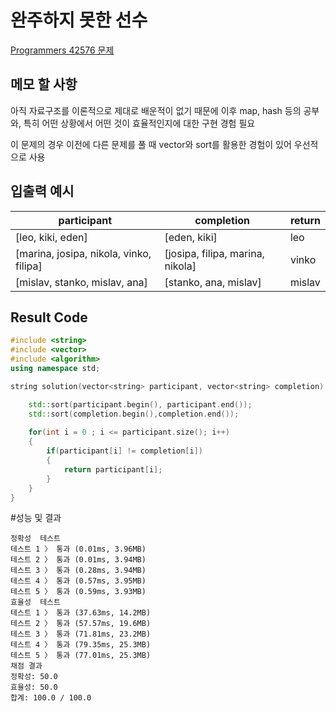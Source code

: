 # 완주하지 못한 선수
[Programmers 42576 문제](https://programmers.co.kr/learn/courses/30/lessons/42576#)  
  
  
## 메모 할 사항
 아직 자료구조를 이론적으로 제대로 배운적이 없기 때문에 이후 map, hash 등의 공부와,
 특히 어떤 상황에서 어떤 것이 효율적인지에 대한 구현 경험 필요  
   
 이 문제의 경우 이전에 다른 문제를 풀 때 vector와 sort를 활용한 경험이 있어 우선적으로 사용  


## 입출력 예시
participant | completion | return  
---|---|---  
[leo, kiki, eden] | [eden, kiki] | leo  
[marina, josipa, nikola, vinko, filipa] | [josipa, filipa, marina, nikola] | vinko  
[mislav, stanko, mislav, ana] | [stanko, ana, mislav] | mislav  


## Result Code
  
```cpp
#include <string>
#include <vector>
#include <algorithm>
using namespace std;

string solution(vector<string> participant, vector<string> completion) {

    std::sort(participant.begin(), participant.end());
    std::sort(completion.begin(),completion.end());
    
    for(int i = 0 ; i <= participant.size(); i++)
    {
        if(participant[i] != completion[i])
        {
            return participant[i];
        }
    } 
}
```
  
#성능 및 결과
```
정확성  테스트
테스트 1 〉	통과 (0.01ms, 3.96MB)
테스트 2 〉	통과 (0.01ms, 3.94MB)
테스트 3 〉	통과 (0.28ms, 3.94MB)
테스트 4 〉	통과 (0.57ms, 3.95MB)
테스트 5 〉	통과 (0.59ms, 3.93MB)
효율성  테스트
테스트 1 〉	통과 (37.63ms, 14.2MB)
테스트 2 〉	통과 (57.57ms, 19.6MB)
테스트 3 〉	통과 (71.81ms, 23.2MB)
테스트 4 〉	통과 (79.35ms, 25.3MB)
테스트 5 〉	통과 (77.01ms, 25.3MB)
채점 결과
정확성: 50.0
효율성: 50.0
합계: 100.0 / 100.0
```
